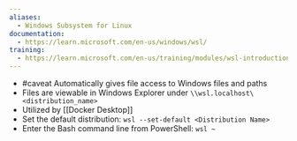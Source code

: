 ```yaml
---
aliases:
  - Windows Subsystem for Linux
documentation:
  - https://learn.microsoft.com/en-us/windows/wsl/
training:
  - https://learn.microsoft.com/en-us/training/modules/wsl-introduction/
---
```

- #caveat Automatically gives file access to Windows files and paths
- Files are viewable in Windows Explorer under `\\wsl.localhost\<distribution_name>`
- Utilized by [[Docker Desktop]]
- Set the default distribution: `wsl --set-default <Distribution Name>`
- Enter the Bash command line from PowerShell: `wsl ~`